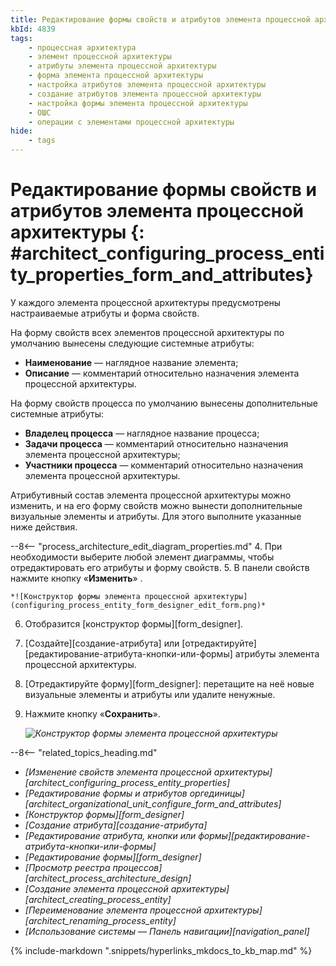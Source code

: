 ```yaml
---
title: Редактирование формы свойств и атрибутов элемента процессной архитектуры
kbId: 4839
tags:
    - процессная архитектура
    - элемент процессной архитектуры
    - атрибуты элемента процессной архитектуры
    - форма элемента процессной архитектуры
    - настройка атрибутов элемента процессной архитектуры
    - создание атрибутов элемента процессной архитектуры
    - настройка формы элемента процессной архитектуры
    - ОШС
    - операции с элементами процессной архитектуры
hide:
    - tags
---
```


# Редактирование формы свойств и атрибутов элемента процессной архитектуры {: #architect_configuring_process_entity_properties_form_and_attributes}

У каждого элемента процессной архитектуры предусмотрены настраиваемые атрибуты и форма свойств.

На форму свойств всех элементов процессной архитектуры по умолчанию вынесены следующие системные атрибуты:

* **Наименование** — наглядное название элемента;
* **Описание** — комментарий относительно назначения элемента процессной архитектуры.

На форму свойств процесса по умолчанию вынесены дополнительные системные атрибуты:

* **Владелец процесса** — наглядное название процесса;
* **Задачи процесса** — комментарий относительно назначения элемента процессной архитектуры;
* **Участники процесса** — комментарий относительно назначения элемента процессной архитектуры.

Атрибутивный состав элемента процессной архитектуры можно изменить, и на его форму свойств можно вынести дополнительные визуальные элементы и атрибуты. Для этого выполните указанные ниже действия.

--8<-- "process_architecture_edit_diagram_properties.md"
4. При необходимости выберите любой элемент диаграммы, чтобы отредактировать его атрибуты и форму свойств.
5. В панели свойств нажмите кнопку «**Изменить**» <i class="fa-light fa-arrow-up-right-from-square"></i>.

    *![Конструктор формы элемента процессной архитектуры](configuring_process_entity_form_designer_edit_form.png)*

6. Отобразится [конструктор формы][form_designer].
7.  [Создайте][создание-атрибута] или [отредактируйте][редактирование-атрибута-кнопки-или-формы] атрибуты элемента процессной архитектуры.
8. [Отредактируйте форму][form_designer]: перетащите на неё новые визуальные элементы и атрибуты или удалите ненужные.
9. Нажмите кнопку «**Сохранить**».

    *![Конструктор формы элемента процессной архитектуры](configuring_process_entity_form_designer.png)*

<div class="relatedTopics" markdown="block">

--8<-- "related_topics_heading.md"

- _[Изменение свойств элемента процессной архитектуры][architect_configuring_process_entity_properties]_
- _[Редактирование формы и атрибутов оргединицы][architect_organizational_unit_configure_form_and_attributes]_
- _[Конструктор формы][form_designer]_
- _[Создание атрибута][создание-атрибута]_
- _[Редактирование атрибута, кнопки или формы][редактирование-атрибута-кнопки-или-формы]_
- _[Редактирование формы][form_designer]_
- _[Просмотр реестра процессов][architect_process_architecture_design]_
- _[Создание элемента процессной архитектуры][architect_creating_process_entity]_
- _[Переименование элемента процессной архитектуры][architect_renaming_process_entity]_
- _[Использование системы — Панель навигации][navigation_panel]_

</div>

{% include-markdown ".snippets/hyperlinks_mkdocs_to_kb_map.md" %}
